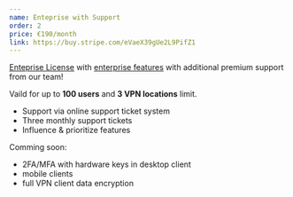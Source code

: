 ```yaml
---
name: Enteprise with Support
order: 2
price: €190/month
link: https://buy.stripe.com/eVaeX39gUe2L9PifZ1
---
```


<a href="https://docs.defguard.net/enterprise" target="_blank">Enteprise License</a> with <a href="http://docs.defguard.net/enterprise/all-enteprise-features" target="_blank"> enterprise features</a> with additional premium support from our team!

Vaild for up to <strong>100 users</strong> and <strong>3 VPN locations</strong> limit.

- Support via online support ticket system
- Three monthly support tickets
- Influence & prioritize features</stron>

Comming soon:
- 2FA/MFA with hardware keys in desktop client
- mobile clients
- full VPN client data encryption
